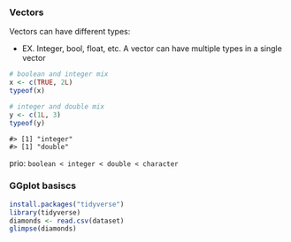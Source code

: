 ### Vectors
Vectors can have different types:
- EX. Integer, bool, float, etc.
A vector can have multiple types in a single vector
```r
# boolean and integer mix
x <- c(TRUE, 2L)
typeof(x)

# integer and double mix
y <- c(1L, 3)
typeof(y)
```
```shell
#> [1] "integer"
#> [1] "double"
```
prio: `boolean < integer < double < character`

### GGplot basiscs
```r
install.packages("tidyverse")
library(tidyverse)
diamonds <- read.csv(dataset)
glimpse(diamonds)
```